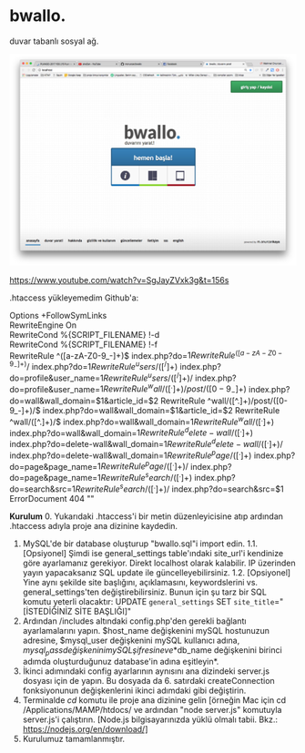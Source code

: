 bwallo.
=====

duvar tabanlı sosyal ağ.

![Screenshot](ss.png)

https://www.youtube.com/watch?v=SgJayZVxk3g&t=156s


.htaccess yükleyemedim Github'a:

Options +FollowSymLinks  
RewriteEngine On  
RewriteCond %{SCRIPT_FILENAME} !-d  
RewriteCond %{SCRIPT_FILENAME} !-f  
RewriteRule ^([a-zA-Z0-9_-]+)$ index.php?do=$1
RewriteRule ^([a-zA-Z0-9_-]+)/$ index.php?do=$1
RewriteRule ^users/([^/]+)$ index.php?do=profile&user_name=$1
RewriteRule ^users/([^/]+)/$ index.php?do=profile&user_name=$1
RewriteRule ^wall/([^.]+)/post/([0-9_-]+)$ index.php?do=wall&wall_domain=$1&article_id=$2
RewriteRule ^wall/([^.]+)/post/([0-9_-]+)/$ index.php?do=wall&wall_domain=$1&article_id=$2 
RewriteRule ^wall/([^.]+)/$ index.php?do=wall&wall_domain=$1
RewriteRule ^wall/([^.]+)$ index.php?do=wall&wall_domain=$1
RewriteRule ^delete-wall/([^.]+)$ index.php?do=delete-wall&wall_domain=$1
RewriteRule ^delete-wall/([^.]+)/$ index.php?do=delete-wall&wall_domain=$1
RewriteRule ^page/([^.]+)$ index.php?do=page&page_name=$1
RewriteRule ^page/([^.]+)/$ index.php?do=page&page_name=$1
RewriteRule ^search/([^.]+)$ index.php?do=search&src=$1
RewriteRule ^search/([^.]+)/$ index.php?do=search&src=$1
ErrorDocument 404 "<script type='text/javascript'>window.location.href = '/404'</script>"

**Kurulum**
0. Yukarıdaki .htaccess'i bir metin düzenleyicisine atıp ardından .htaccess adıyla proje ana dizinine kaydedin.
1. MySQL'de bir database oluşturup "bwallo.sql"i import edin.
1.1. [Opsiyonel] Şimdi ise general_settings table'ındaki site_url'i kendinize göre ayarlamanız gerekiyor. Direkt localhost olarak kalabilir. IP üzerinden yayın yapacaksanız SQL update ile güncelleyebilirsiniz.
1.2. [Opsiyonel] Yine aynı şekilde site başlığını, açıklamasını, keywordslerini vs. general_settings'ten değiştirebilirsiniz. Bunun için şu tarz bir SQL komutu yeterli olacaktır:
UPDATE `general_settings` SET `site_title`="[İSTEDİĞİNİZ SİTE BAŞLIĞI]"
2. Ardından /includes altındaki config.php'den gerekli bağlantı ayarlamalarını yapın. $host_name değişkenini mySQL hostunuzun adresine, $mysql_user değişkenini mySQL kullanıcı adına, $mysql_pass değişkenini mySQL şifresine ve *$db_name değişkenini birinci adımda oluşturduğunuz database'in adına eşitleyin*.
3. İkinci adımındaki config ayarlarının aynısını ana dizindeki server.js dosyası için de yapın. Bu dosyada da 6. satırdaki createConnection fonksiyonunun değişkenlerini ikinci adımdaki gibi değiştirin.
4. Terminalde *cd* komutu ile proje ana dizinine gelin [örneğin Mac için cd /Applications/MAMP/htdocs/ ve ardından "node server.js" komutuyla server.js'i çalıştırın. [Node.js bilgisayarınızda yüklü olmalı tabii. Bkz.: https://nodejs.org/en/download/]
5. Kurulumuz tamamlanmıştır.
